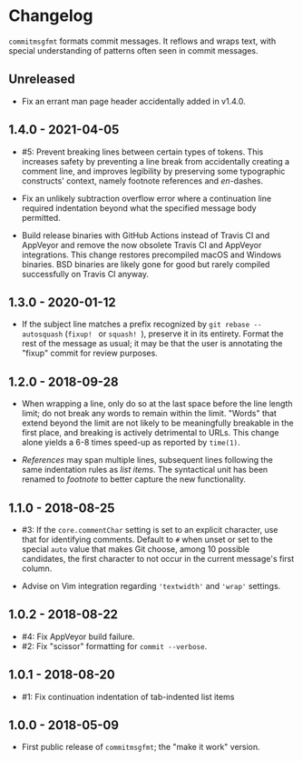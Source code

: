 # Changelog

`commitmsgfmt` formats commit messages. It reflows and wraps text, with special
understanding of patterns often seen in commit messages.

## Unreleased

- Fix an errant man page header accidentally added in v1.4.0.

## 1.4.0 - 2021-04-05

- #5: Prevent breaking lines between certain types of tokens. This increases
  safety by preventing a line break from accidentally creating a comment line,
  and improves legibility by preserving some typographic constructs' context,
  namely footnote references and _en_-dashes.

- Fix an unlikely subtraction overflow error where a continuation line required
  indentation beyond what the specified message body permitted.

- Build release binaries with GitHub Actions instead of Travis CI and AppVeyor
  and remove the now obsolete Travis CI and AppVeyor integrations. This change
  restores precompiled macOS and Windows binaries. BSD binaries are likely gone
  for good but rarely compiled successfully on Travis CI anyway.

## 1.3.0 - 2020-01-12

- If the subject line matches a prefix recognized by `git rebase --autosquash`
  (`fixup! ` or `squash! `), preserve it in its entirety. Format the rest of
  the message as usual; it may be that the user is annotating the "fixup"
  commit for review purposes.

## 1.2.0 - 2018-09-28

- When wrapping a line, only do so at the last space before the line length
  limit; do not break any words to remain within the limit. "Words" that extend
  beyond the limit are not likely to be meaningfully breakable in the first
  place, and breaking is actively detrimental to URLs. This change alone yields
  a 6-8 times speed-up as reported by `time(1)`.

- _References_ may span multiple lines, subsequent lines following the same
  indentation rules as _list items_. The syntactical unit has been renamed to
  _footnote_ to better capture the new functionality.

## 1.1.0 - 2018-08-25

- #3: If the `core.commentChar` setting is set to an explicit character, use
  that for identifying comments. Default to `#` when unset or set to the
  special `auto` value that makes Git choose, among 10 possible candidates, the
  first character to not occur in the current message's first column.

- Advise on Vim integration regarding `'textwidth'` and `'wrap'` settings.

## 1.0.2 - 2018-08-22

- #4: Fix AppVeyor build failure.
- #2: Fix "scissor" formatting for `commit --verbose`.

## 1.0.1 - 2018-08-20

- #1: Fix continuation indentation of tab-indented list items

## 1.0.0 - 2018-05-09

- First public release of `commitmsgfmt`; the "make it work" version.

